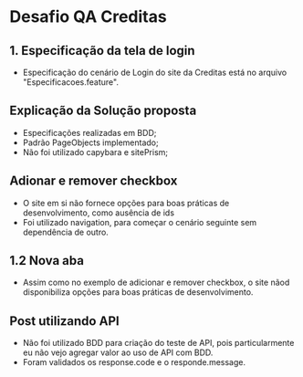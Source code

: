 # Desafio QA Creditas

 ## 1. Especificação da tela de login
* Especificação do cenário de Login do site da Creditas está no arquivo "Especificacoes.feature".

 ## Explicação da Solução proposta 

* Especificações realizadas em BDD;
* Padrão PageObjects implementado;
* Não foi utilizado capybara e sitePrism;


 ## Adionar e remover checkbox

* O site em si não fornece opções para boas práticas de desenvolvimento, como ausência de ids
* Foi utilizado navigation, para começar o cenário seguinte sem dependência de outro.


 ## 1.2 Nova aba

* Assim como no exemplo de adicionar e remover checkbox, o site nãod disponibiliza opções para boas práticas de desenvolvimento.

 ## Post utilizando API

* Não foi utilizado BDD para criação do teste de API, pois particularmente eu não vejo agregar valor ao uso de API com BDD.
* Foram validados os response.code e o responde.message.